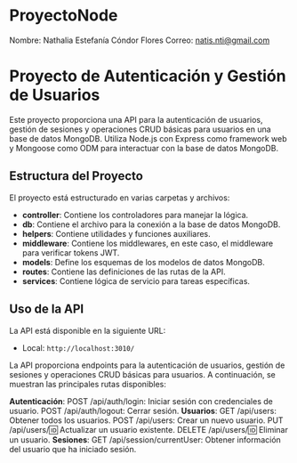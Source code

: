 # ProyectoNode
Nombre: Nathalia Estefanía Cóndor Flores
Correo: natis.nti@gmail.com

# Proyecto de Autenticación y Gestión de Usuarios

Este proyecto proporciona una API para la autenticación de usuarios, gestión de sesiones y operaciones CRUD básicas para usuarios en una base de datos MongoDB. Utiliza Node.js con Express como framework web y Mongoose como ODM para interactuar con la base de datos MongoDB.

## Estructura del Proyecto

El proyecto está estructurado en varias carpetas y archivos:

- **controller**: Contiene los controladores para manejar la lógica.
- **db**: Contiene el archivo para la conexión a la base de datos MongoDB.
- **helpers**: Contiene utilidades y funciones auxiliares.
- **middleware**: Contiene los middlewares, en este caso, el middleware para verificar tokens JWT.
- **models**: Define los esquemas de los modelos de datos MongoDB.
- **routes**: Contiene las definiciones de las rutas de la API.
- **services**: Contiene lógica de servicio para tareas específicas.

## Uso de la API

La API está disponible en la siguiente URL:

- Local: `http://localhost:3010/`

La API proporciona endpoints para la autenticación de usuarios, gestión de sesiones y operaciones CRUD básicas para usuarios. A continuación, se muestran las principales rutas disponibles:

**Autenticación**:
POST /api/auth/login: Iniciar sesión con credenciales de usuario.
POST /api/auth/logout: Cerrar sesión.
**Usuarios**:
GET /api/users: Obtener todos los usuarios.
POST /api/users: Crear un nuevo usuario.
PUT /api/users/:id: Actualizar un usuario existente.
DELETE /api/users/:id: Eliminar un usuario.
**Sesiones**:
GET /api/session/currentUser: Obtener información del usuario que ha iniciado sesión.


